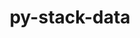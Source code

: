 ---
title: "py-stack-data"
layout: cache
categories: [package, develop]
meta: {"versions": ["0.5.0", "0.6.2"], "compilers": ["gcc@=11.1.0"], "oss": ["ubuntu20.04"], "platforms": ["linux"], "targets": ["ppc64le", "x86_64_v3"], "stacks": ["data-vis-sdk", "e4s", "e4s-power", "root"], "num_specs": 85, "num_specs_by_stack": {"root": 85, "e4s-power": 12, "data-vis-sdk": 4, "e4s": 12}}
spec_details: [{"hash": "brekzl3nyqxy4al3besmavav5fjtf2ru", "compiler": "gcc@=11.1.0", "versions": ["0.5.0"], "os": "ubuntu20.04", "platform": "linux", "target": "ppc64le", "variants": ["build_system=python_pip"], "stacks": ["root"], "size": "-", "tarball": "https://binaries.spack.io/develop/build_cache/linux-ubuntu20.04-ppc64le/gcc-11.1.0/py-stack-data-0.5.0/linux-ubuntu20.04-ppc64le-gcc-11.1.0-py-stack-data-0.5.0-brekzl3nyqxy4al3besmavav5fjtf2ru.spack"}, {"hash": "iqz7uxo6pirsxkco7yipoyhetuslvasp", "compiler": "gcc@=11.1.0", "versions": ["0.5.0"], "os": "ubuntu20.04", "platform": "linux", "target": "ppc64le", "variants": ["build_system=python_pip"], "stacks": ["root"], "size": "-", "tarball": "https://binaries.spack.io/develop/build_cache/linux-ubuntu20.04-ppc64le/gcc-11.1.0/py-stack-data-0.5.0/linux-ubuntu20.04-ppc64le-gcc-11.1.0-py-stack-data-0.5.0-iqz7uxo6pirsxkco7yipoyhetuslvasp.spack"}, {"hash": "jlt4svv5sp3fhy7snxjchbcj5faoyy4w", "compiler": "gcc@=11.1.0", "versions": ["0.5.0"], "os": "ubuntu20.04", "platform": "linux", "target": "ppc64le", "variants": ["build_system=python_pip"], "stacks": ["root"], "size": "-", "tarball": "https://binaries.spack.io/develop/build_cache/linux-ubuntu20.04-ppc64le/gcc-11.1.0/py-stack-data-0.5.0/linux-ubuntu20.04-ppc64le-gcc-11.1.0-py-stack-data-0.5.0-jlt4svv5sp3fhy7snxjchbcj5faoyy4w.spack"}, {"hash": "s2wqbv6s4tkov4izxuubnvej3rnerutm", "compiler": "gcc@=11.1.0", "versions": ["0.6.2"], "os": "ubuntu20.04", "platform": "linux", "target": "ppc64le", "variants": ["build_system=python_pip"], "stacks": ["root"], "size": "-", "tarball": "https://binaries.spack.io/develop/build_cache/linux-ubuntu20.04-ppc64le/gcc-11.1.0/py-stack-data-0.6.2/linux-ubuntu20.04-ppc64le-gcc-11.1.0-py-stack-data-0.6.2-s2wqbv6s4tkov4izxuubnvej3rnerutm.spack"}, {"hash": "3ezu32djx542rjm5sjdxhtptzfr26x72", "compiler": "gcc@=11.1.0", "versions": ["0.5.0"], "os": "ubuntu20.04", "platform": "linux", "target": "ppc64le", "variants": ["build_system=python_pip"], "stacks": ["root"], "size": "-", "tarball": "https://binaries.spack.io/develop/build_cache/linux-ubuntu20.04-ppc64le/gcc-11.1.0/py-stack-data-0.5.0/linux-ubuntu20.04-ppc64le-gcc-11.1.0-py-stack-data-0.5.0-3ezu32djx542rjm5sjdxhtptzfr26x72.spack"}, {"hash": "f5eqftkyfwueitwlzbegjfboi5oe2cks", "compiler": "gcc@=11.1.0", "versions": ["0.6.2"], "os": "ubuntu20.04", "platform": "linux", "target": "ppc64le", "variants": ["build_system=python_pip"], "stacks": ["root"], "size": "-", "tarball": "https://binaries.spack.io/develop/build_cache/linux-ubuntu20.04-ppc64le/gcc-11.1.0/py-stack-data-0.6.2/linux-ubuntu20.04-ppc64le-gcc-11.1.0-py-stack-data-0.6.2-f5eqftkyfwueitwlzbegjfboi5oe2cks.spack"}, {"hash": "6ta2nmdjzwd7m2tmllhcf6ppj3c3hjcb", "compiler": "gcc@=11.1.0", "versions": ["0.6.2"], "os": "ubuntu20.04", "platform": "linux", "target": "ppc64le", "variants": ["build_system=python_pip"], "stacks": ["root"], "size": "-", "tarball": "https://binaries.spack.io/develop/build_cache/linux-ubuntu20.04-ppc64le/gcc-11.1.0/py-stack-data-0.6.2/linux-ubuntu20.04-ppc64le-gcc-11.1.0-py-stack-data-0.6.2-6ta2nmdjzwd7m2tmllhcf6ppj3c3hjcb.spack"}, {"hash": "rbwzsjmw7as6ixq4lf3qwsado64vt3a7", "compiler": "gcc@=11.1.0", "versions": ["0.5.0"], "os": "ubuntu20.04", "platform": "linux", "target": "ppc64le", "variants": ["build_system=python_pip"], "stacks": ["root"], "size": "-", "tarball": "https://binaries.spack.io/develop/build_cache/linux-ubuntu20.04-ppc64le/gcc-11.1.0/py-stack-data-0.5.0/linux-ubuntu20.04-ppc64le-gcc-11.1.0-py-stack-data-0.5.0-rbwzsjmw7as6ixq4lf3qwsado64vt3a7.spack"}, {"hash": "nks3igr2xuxj27jikfdqzdugiu2wvut3", "compiler": "gcc@=11.1.0", "versions": ["0.6.2"], "os": "ubuntu20.04", "platform": "linux", "target": "ppc64le", "variants": ["build_system=python_pip"], "stacks": ["root"], "size": "-", "tarball": "https://binaries.spack.io/develop/build_cache/linux-ubuntu20.04-ppc64le/gcc-11.1.0/py-stack-data-0.6.2/linux-ubuntu20.04-ppc64le-gcc-11.1.0-py-stack-data-0.6.2-nks3igr2xuxj27jikfdqzdugiu2wvut3.spack"}, {"hash": "tu6cqjh527xtn65av7mliz46rvniwmj6", "compiler": "gcc@=11.1.0", "versions": ["0.6.2"], "os": "ubuntu20.04", "platform": "linux", "target": "ppc64le", "variants": ["build_system=python_pip"], "stacks": ["e4s-power", "root"], "size": "-", "tarball": "https://binaries.spack.io/develop/build_cache/linux-ubuntu20.04-ppc64le/gcc-11.1.0/py-stack-data-0.6.2/linux-ubuntu20.04-ppc64le-gcc-11.1.0-py-stack-data-0.6.2-tu6cqjh527xtn65av7mliz46rvniwmj6.spack"}, {"hash": "ufx65brovpikhwl4yiltf4r4xugjnl2k", "compiler": "gcc@=11.1.0", "versions": ["0.6.2"], "os": "ubuntu20.04", "platform": "linux", "target": "ppc64le", "variants": ["build_system=python_pip"], "stacks": ["e4s-power", "root"], "size": "-", "tarball": "https://binaries.spack.io/develop/build_cache/linux-ubuntu20.04-ppc64le/gcc-11.1.0/py-stack-data-0.6.2/linux-ubuntu20.04-ppc64le-gcc-11.1.0-py-stack-data-0.6.2-ufx65brovpikhwl4yiltf4r4xugjnl2k.spack"}, {"hash": "oyeuibd7qcorfhhgprugqnlwnrpjlv45", "compiler": "gcc@=11.1.0", "versions": ["0.6.2"], "os": "ubuntu20.04", "platform": "linux", "target": "ppc64le", "variants": ["build_system=python_pip"], "stacks": ["root"], "size": "-", "tarball": "https://binaries.spack.io/develop/build_cache/linux-ubuntu20.04-ppc64le/gcc-11.1.0/py-stack-data-0.6.2/linux-ubuntu20.04-ppc64le-gcc-11.1.0-py-stack-data-0.6.2-oyeuibd7qcorfhhgprugqnlwnrpjlv45.spack"}, {"hash": "gwaaz6h6jcliqn7pbtoeg25aiijxow6y", "compiler": "gcc@=11.1.0", "versions": ["0.6.2"], "os": "ubuntu20.04", "platform": "linux", "target": "ppc64le", "variants": ["build_system=python_pip"], "stacks": ["e4s-power", "root"], "size": "-", "tarball": "https://binaries.spack.io/develop/build_cache/linux-ubuntu20.04-ppc64le/gcc-11.1.0/py-stack-data-0.6.2/linux-ubuntu20.04-ppc64le-gcc-11.1.0-py-stack-data-0.6.2-gwaaz6h6jcliqn7pbtoeg25aiijxow6y.spack"}, {"hash": "ykkq6lgkmc3i2dalfqvficm72z6j7ubw", "compiler": "gcc@=11.1.0", "versions": ["0.6.2"], "os": "ubuntu20.04", "platform": "linux", "target": "ppc64le", "variants": ["build_system=python_pip"], "stacks": ["e4s-power", "root"], "size": "-", "tarball": "https://binaries.spack.io/develop/build_cache/linux-ubuntu20.04-ppc64le/gcc-11.1.0/py-stack-data-0.6.2/linux-ubuntu20.04-ppc64le-gcc-11.1.0-py-stack-data-0.6.2-ykkq6lgkmc3i2dalfqvficm72z6j7ubw.spack"}, {"hash": "2ug5nwmav3mmmxqzplgyaqb3c25etckn", "compiler": "gcc@=11.1.0", "versions": ["0.6.2"], "os": "ubuntu20.04", "platform": "linux", "target": "ppc64le", "variants": ["build_system=python_pip"], "stacks": ["root"], "size": "-", "tarball": "https://binaries.spack.io/develop/build_cache/linux-ubuntu20.04-ppc64le/gcc-11.1.0/py-stack-data-0.6.2/linux-ubuntu20.04-ppc64le-gcc-11.1.0-py-stack-data-0.6.2-2ug5nwmav3mmmxqzplgyaqb3c25etckn.spack"}, {"hash": "sqv3qntid2faryjxfrd6crij2322xepp", "compiler": "gcc@=11.1.0", "versions": ["0.5.0"], "os": "ubuntu20.04", "platform": "linux", "target": "ppc64le", "variants": ["build_system=python_pip"], "stacks": ["root"], "size": "-", "tarball": "https://binaries.spack.io/develop/build_cache/linux-ubuntu20.04-ppc64le/gcc-11.1.0/py-stack-data-0.5.0/linux-ubuntu20.04-ppc64le-gcc-11.1.0-py-stack-data-0.5.0-sqv3qntid2faryjxfrd6crij2322xepp.spack"}, {"hash": "vevax3tusovsd5esjzrms6uoefhb4yx6", "compiler": "gcc@=11.1.0", "versions": ["0.6.2"], "os": "ubuntu20.04", "platform": "linux", "target": "ppc64le", "variants": ["build_system=python_pip"], "stacks": ["root"], "size": "-", "tarball": "https://binaries.spack.io/develop/build_cache/linux-ubuntu20.04-ppc64le/gcc-11.1.0/py-stack-data-0.6.2/linux-ubuntu20.04-ppc64le-gcc-11.1.0-py-stack-data-0.6.2-vevax3tusovsd5esjzrms6uoefhb4yx6.spack"}, {"hash": "o44ybnwhjojomnzut7nnogbjblref4t5", "compiler": "gcc@=11.1.0", "versions": ["0.5.0"], "os": "ubuntu20.04", "platform": "linux", "target": "ppc64le", "variants": ["build_system=python_pip"], "stacks": ["root"], "size": "-", "tarball": "https://binaries.spack.io/develop/build_cache/linux-ubuntu20.04-ppc64le/gcc-11.1.0/py-stack-data-0.5.0/linux-ubuntu20.04-ppc64le-gcc-11.1.0-py-stack-data-0.5.0-o44ybnwhjojomnzut7nnogbjblref4t5.spack"}, {"hash": "cogvkzbxio2wzfdl7cxdf57epnqri437", "compiler": "gcc@=11.1.0", "versions": ["0.6.2"], "os": "ubuntu20.04", "platform": "linux", "target": "ppc64le", "variants": ["build_system=python_pip"], "stacks": ["root"], "size": "-", "tarball": "https://binaries.spack.io/develop/build_cache/linux-ubuntu20.04-ppc64le/gcc-11.1.0/py-stack-data-0.6.2/linux-ubuntu20.04-ppc64le-gcc-11.1.0-py-stack-data-0.6.2-cogvkzbxio2wzfdl7cxdf57epnqri437.spack"}, {"hash": "t2ssfy3w2yry3jlduodkptkbkgwjxnav", "compiler": "gcc@=11.1.0", "versions": ["0.6.2"], "os": "ubuntu20.04", "platform": "linux", "target": "ppc64le", "variants": ["build_system=python_pip"], "stacks": ["e4s-power", "root"], "size": "-", "tarball": "https://binaries.spack.io/develop/build_cache/linux-ubuntu20.04-ppc64le/gcc-11.1.0/py-stack-data-0.6.2/linux-ubuntu20.04-ppc64le-gcc-11.1.0-py-stack-data-0.6.2-t2ssfy3w2yry3jlduodkptkbkgwjxnav.spack"}, {"hash": "yua5om7fle3ypiquh4z3p6txosq4htfl", "compiler": "gcc@=11.1.0", "versions": ["0.6.2"], "os": "ubuntu20.04", "platform": "linux", "target": "ppc64le", "variants": ["build_system=python_pip"], "stacks": ["e4s-power", "root"], "size": "-", "tarball": "https://binaries.spack.io/develop/build_cache/linux-ubuntu20.04-ppc64le/gcc-11.1.0/py-stack-data-0.6.2/linux-ubuntu20.04-ppc64le-gcc-11.1.0-py-stack-data-0.6.2-yua5om7fle3ypiquh4z3p6txosq4htfl.spack"}, {"hash": "aumlzph4vegnf36dqrjrv3v4pc6almju", "compiler": "gcc@=11.1.0", "versions": ["0.6.2"], "os": "ubuntu20.04", "platform": "linux", "target": "ppc64le", "variants": ["build_system=python_pip"], "stacks": ["e4s-power", "root"], "size": "-", "tarball": "https://binaries.spack.io/develop/build_cache/linux-ubuntu20.04-ppc64le/gcc-11.1.0/py-stack-data-0.6.2/linux-ubuntu20.04-ppc64le-gcc-11.1.0-py-stack-data-0.6.2-aumlzph4vegnf36dqrjrv3v4pc6almju.spack"}, {"hash": "vbixv6pjvz3c663zmldmmrciuagj5kwo", "compiler": "gcc@=11.1.0", "versions": ["0.5.0"], "os": "ubuntu20.04", "platform": "linux", "target": "ppc64le", "variants": ["build_system=python_pip"], "stacks": ["root"], "size": "-", "tarball": "https://binaries.spack.io/develop/build_cache/linux-ubuntu20.04-ppc64le/gcc-11.1.0/py-stack-data-0.5.0/linux-ubuntu20.04-ppc64le-gcc-11.1.0-py-stack-data-0.5.0-vbixv6pjvz3c663zmldmmrciuagj5kwo.spack"}, {"hash": "zqr62fzhovpnnbjtczmzzw4g447iavn6", "compiler": "gcc@=11.1.0", "versions": ["0.5.0"], "os": "ubuntu20.04", "platform": "linux", "target": "ppc64le", "variants": ["build_system=python_pip"], "stacks": ["root"], "size": "-", "tarball": "https://binaries.spack.io/develop/build_cache/linux-ubuntu20.04-ppc64le/gcc-11.1.0/py-stack-data-0.5.0/linux-ubuntu20.04-ppc64le-gcc-11.1.0-py-stack-data-0.5.0-zqr62fzhovpnnbjtczmzzw4g447iavn6.spack"}, {"hash": "3j3qjq3wyqyrgcns7asb2z67uvzyoh2q", "compiler": "gcc@=11.1.0", "versions": ["0.6.2"], "os": "ubuntu20.04", "platform": "linux", "target": "ppc64le", "variants": ["build_system=python_pip"], "stacks": ["e4s-power", "root"], "size": "-", "tarball": "https://binaries.spack.io/develop/build_cache/linux-ubuntu20.04-ppc64le/gcc-11.1.0/py-stack-data-0.6.2/linux-ubuntu20.04-ppc64le-gcc-11.1.0-py-stack-data-0.6.2-3j3qjq3wyqyrgcns7asb2z67uvzyoh2q.spack"}, {"hash": "k2bgwx4fej5p6oxh2mvfidk37rqoraqs", "compiler": "gcc@=11.1.0", "versions": ["0.5.0"], "os": "ubuntu20.04", "platform": "linux", "target": "ppc64le", "variants": ["build_system=python_pip"], "stacks": ["root"], "size": "-", "tarball": "https://binaries.spack.io/develop/build_cache/linux-ubuntu20.04-ppc64le/gcc-11.1.0/py-stack-data-0.5.0/linux-ubuntu20.04-ppc64le-gcc-11.1.0-py-stack-data-0.5.0-k2bgwx4fej5p6oxh2mvfidk37rqoraqs.spack"}, {"hash": "jro6ugvrp3wbeph6uohten4fi2q3nrw5", "compiler": "gcc@=11.1.0", "versions": ["0.6.2"], "os": "ubuntu20.04", "platform": "linux", "target": "ppc64le", "variants": ["build_system=python_pip"], "stacks": ["root"], "size": "-", "tarball": "https://binaries.spack.io/develop/build_cache/linux-ubuntu20.04-ppc64le/gcc-11.1.0/py-stack-data-0.6.2/linux-ubuntu20.04-ppc64le-gcc-11.1.0-py-stack-data-0.6.2-jro6ugvrp3wbeph6uohten4fi2q3nrw5.spack"}, {"hash": "prun6attqoabahct33ano2uvkbrajfoj", "compiler": "gcc@=11.1.0", "versions": ["0.5.0"], "os": "ubuntu20.04", "platform": "linux", "target": "ppc64le", "variants": ["build_system=python_pip"], "stacks": ["root"], "size": "-", "tarball": "https://binaries.spack.io/develop/build_cache/linux-ubuntu20.04-ppc64le/gcc-11.1.0/py-stack-data-0.5.0/linux-ubuntu20.04-ppc64le-gcc-11.1.0-py-stack-data-0.5.0-prun6attqoabahct33ano2uvkbrajfoj.spack"}, {"hash": "fs7cttjycfhnzhayru5diu2dqwyx443x", "compiler": "gcc@=11.1.0", "versions": ["0.6.2"], "os": "ubuntu20.04", "platform": "linux", "target": "ppc64le", "variants": ["build_system=python_pip"], "stacks": ["e4s-power", "root"], "size": "-", "tarball": "https://binaries.spack.io/develop/build_cache/linux-ubuntu20.04-ppc64le/gcc-11.1.0/py-stack-data-0.6.2/linux-ubuntu20.04-ppc64le-gcc-11.1.0-py-stack-data-0.6.2-fs7cttjycfhnzhayru5diu2dqwyx443x.spack"}, {"hash": "pgvtfzomlkxg75wulow4puljiwptxy6m", "compiler": "gcc@=11.1.0", "versions": ["0.6.2"], "os": "ubuntu20.04", "platform": "linux", "target": "ppc64le", "variants": ["build_system=python_pip"], "stacks": ["root"], "size": "-", "tarball": "https://binaries.spack.io/develop/build_cache/linux-ubuntu20.04-ppc64le/gcc-11.1.0/py-stack-data-0.6.2/linux-ubuntu20.04-ppc64le-gcc-11.1.0-py-stack-data-0.6.2-pgvtfzomlkxg75wulow4puljiwptxy6m.spack"}, {"hash": "soefwlkrb74f4o2l5rln67pqdffuvmhq", "compiler": "gcc@=11.1.0", "versions": ["0.5.0"], "os": "ubuntu20.04", "platform": "linux", "target": "ppc64le", "variants": ["build_system=python_pip"], "stacks": ["root"], "size": "-", "tarball": "https://binaries.spack.io/develop/build_cache/linux-ubuntu20.04-ppc64le/gcc-11.1.0/py-stack-data-0.5.0/linux-ubuntu20.04-ppc64le-gcc-11.1.0-py-stack-data-0.5.0-soefwlkrb74f4o2l5rln67pqdffuvmhq.spack"}, {"hash": "in6wv4ztbc2ccbpopsyoc3epa7xb35ap", "compiler": "gcc@=11.1.0", "versions": ["0.6.2"], "os": "ubuntu20.04", "platform": "linux", "target": "ppc64le", "variants": ["build_system=python_pip"], "stacks": ["root"], "size": "-", "tarball": "https://binaries.spack.io/develop/build_cache/linux-ubuntu20.04-ppc64le/gcc-11.1.0/py-stack-data-0.6.2/linux-ubuntu20.04-ppc64le-gcc-11.1.0-py-stack-data-0.6.2-in6wv4ztbc2ccbpopsyoc3epa7xb35ap.spack"}, {"hash": "e6ufp4ctmng2wns3ij4icozdhy5jfssb", "compiler": "gcc@=11.1.0", "versions": ["0.6.2"], "os": "ubuntu20.04", "platform": "linux", "target": "ppc64le", "variants": ["build_system=python_pip"], "stacks": ["e4s-power", "root"], "size": "-", "tarball": "https://binaries.spack.io/develop/build_cache/linux-ubuntu20.04-ppc64le/gcc-11.1.0/py-stack-data-0.6.2/linux-ubuntu20.04-ppc64le-gcc-11.1.0-py-stack-data-0.6.2-e6ufp4ctmng2wns3ij4icozdhy5jfssb.spack"}, {"hash": "rn53fwdoa4k2zi7ocnrslg5tiphb45ws", "compiler": "gcc@=11.1.0", "versions": ["0.5.0"], "os": "ubuntu20.04", "platform": "linux", "target": "ppc64le", "variants": ["build_system=python_pip"], "stacks": ["root"], "size": "-", "tarball": "https://binaries.spack.io/develop/build_cache/linux-ubuntu20.04-ppc64le/gcc-11.1.0/py-stack-data-0.5.0/linux-ubuntu20.04-ppc64le-gcc-11.1.0-py-stack-data-0.5.0-rn53fwdoa4k2zi7ocnrslg5tiphb45ws.spack"}, {"hash": "d75kfs4omlhzzedqmdymv2idv6hgpdzr", "compiler": "gcc@=11.1.0", "versions": ["0.5.0"], "os": "ubuntu20.04", "platform": "linux", "target": "ppc64le", "variants": ["build_system=python_pip"], "stacks": ["root"], "size": "-", "tarball": "https://binaries.spack.io/develop/build_cache/linux-ubuntu20.04-ppc64le/gcc-11.1.0/py-stack-data-0.5.0/linux-ubuntu20.04-ppc64le-gcc-11.1.0-py-stack-data-0.5.0-d75kfs4omlhzzedqmdymv2idv6hgpdzr.spack"}, {"hash": "pw4tslxxmbh35cf6a7flcsujwgqeoeu2", "compiler": "gcc@=11.1.0", "versions": ["0.6.2"], "os": "ubuntu20.04", "platform": "linux", "target": "ppc64le", "variants": ["build_system=python_pip"], "stacks": ["root"], "size": "-", "tarball": "https://binaries.spack.io/develop/build_cache/linux-ubuntu20.04-ppc64le/gcc-11.1.0/py-stack-data-0.6.2/linux-ubuntu20.04-ppc64le-gcc-11.1.0-py-stack-data-0.6.2-pw4tslxxmbh35cf6a7flcsujwgqeoeu2.spack"}, {"hash": "ojckkbvz222k2c624exxracn24x7hea2", "compiler": "gcc@=11.1.0", "versions": ["0.6.2"], "os": "ubuntu20.04", "platform": "linux", "target": "ppc64le", "variants": ["build_system=python_pip"], "stacks": ["e4s-power", "root"], "size": "-", "tarball": "https://binaries.spack.io/develop/build_cache/linux-ubuntu20.04-ppc64le/gcc-11.1.0/py-stack-data-0.6.2/linux-ubuntu20.04-ppc64le-gcc-11.1.0-py-stack-data-0.6.2-ojckkbvz222k2c624exxracn24x7hea2.spack"}, {"hash": "lijv4ro4bwa7ymasm5pwofotf5ug7uo6", "compiler": "gcc@=11.1.0", "versions": ["0.6.2"], "os": "ubuntu20.04", "platform": "linux", "target": "ppc64le", "variants": ["build_system=python_pip"], "stacks": ["e4s-power", "root"], "size": "-", "tarball": "https://binaries.spack.io/develop/build_cache/linux-ubuntu20.04-ppc64le/gcc-11.1.0/py-stack-data-0.6.2/linux-ubuntu20.04-ppc64le-gcc-11.1.0-py-stack-data-0.6.2-lijv4ro4bwa7ymasm5pwofotf5ug7uo6.spack"}, {"hash": "hesgid7hag3cwrresgqo3nv42xgbksvj", "compiler": "gcc@=11.1.0", "versions": ["0.6.2"], "os": "ubuntu20.04", "platform": "linux", "target": "x86_64_v3", "variants": ["build_system=python_pip"], "stacks": ["root"], "size": "-", "tarball": "https://binaries.spack.io/develop/build_cache/linux-ubuntu20.04-x86_64_v3/gcc-11.1.0/py-stack-data-0.6.2/linux-ubuntu20.04-x86_64_v3-gcc-11.1.0-py-stack-data-0.6.2-hesgid7hag3cwrresgqo3nv42xgbksvj.spack"}, {"hash": "qmiaxxx3hfgvwbbm6emropzcpnwi2udp", "compiler": "gcc@=11.1.0", "versions": ["0.5.0"], "os": "ubuntu20.04", "platform": "linux", "target": "x86_64_v3", "variants": ["build_system=python_pip"], "stacks": ["root"], "size": "-", "tarball": "https://binaries.spack.io/develop/build_cache/linux-ubuntu20.04-x86_64_v3/gcc-11.1.0/py-stack-data-0.5.0/linux-ubuntu20.04-x86_64_v3-gcc-11.1.0-py-stack-data-0.5.0-qmiaxxx3hfgvwbbm6emropzcpnwi2udp.spack"}, {"hash": "47w6fx3ftkz5spdjonrek33oi3fvkr2h", "compiler": "gcc@=11.1.0", "versions": ["0.5.0"], "os": "ubuntu20.04", "platform": "linux", "target": "x86_64_v3", "variants": ["build_system=python_pip"], "stacks": ["root"], "size": "-", "tarball": "https://binaries.spack.io/develop/build_cache/linux-ubuntu20.04-x86_64_v3/gcc-11.1.0/py-stack-data-0.5.0/linux-ubuntu20.04-x86_64_v3-gcc-11.1.0-py-stack-data-0.5.0-47w6fx3ftkz5spdjonrek33oi3fvkr2h.spack"}, {"hash": "a4xzkg3k7u4epvg6gglmrdlz6kgzs4bh", "compiler": "gcc@=11.1.0", "versions": ["0.6.2"], "os": "ubuntu20.04", "platform": "linux", "target": "x86_64_v3", "variants": ["build_system=python_pip"], "stacks": ["data-vis-sdk", "root"], "size": "-", "tarball": "https://binaries.spack.io/develop/build_cache/linux-ubuntu20.04-x86_64_v3/gcc-11.1.0/py-stack-data-0.6.2/linux-ubuntu20.04-x86_64_v3-gcc-11.1.0-py-stack-data-0.6.2-a4xzkg3k7u4epvg6gglmrdlz6kgzs4bh.spack"}, {"hash": "tfdwxmcmm25vyqobboj2pl6dfj7d4gqm", "compiler": "gcc@=11.1.0", "versions": ["0.6.2"], "os": "ubuntu20.04", "platform": "linux", "target": "x86_64_v3", "variants": ["build_system=python_pip"], "stacks": ["root", "e4s"], "size": "-", "tarball": "https://binaries.spack.io/develop/build_cache/linux-ubuntu20.04-x86_64_v3/gcc-11.1.0/py-stack-data-0.6.2/linux-ubuntu20.04-x86_64_v3-gcc-11.1.0-py-stack-data-0.6.2-tfdwxmcmm25vyqobboj2pl6dfj7d4gqm.spack"}, {"hash": "n4xwqleymqde7uaf5hzkyozc7xcphigd", "compiler": "gcc@=11.1.0", "versions": ["0.5.0"], "os": "ubuntu20.04", "platform": "linux", "target": "x86_64_v3", "variants": ["build_system=python_pip"], "stacks": ["root"], "size": "-", "tarball": "https://binaries.spack.io/develop/build_cache/linux-ubuntu20.04-x86_64_v3/gcc-11.1.0/py-stack-data-0.5.0/linux-ubuntu20.04-x86_64_v3-gcc-11.1.0-py-stack-data-0.5.0-n4xwqleymqde7uaf5hzkyozc7xcphigd.spack"}, {"hash": "obeode5oyum2jp4agvf2yzfgilna4mmv", "compiler": "gcc@=11.1.0", "versions": ["0.5.0"], "os": "ubuntu20.04", "platform": "linux", "target": "x86_64_v3", "variants": ["build_system=python_pip"], "stacks": ["root"], "size": "-", "tarball": "https://binaries.spack.io/develop/build_cache/linux-ubuntu20.04-x86_64_v3/gcc-11.1.0/py-stack-data-0.5.0/linux-ubuntu20.04-x86_64_v3-gcc-11.1.0-py-stack-data-0.5.0-obeode5oyum2jp4agvf2yzfgilna4mmv.spack"}, {"hash": "jrmtzhkbxbp43rebwyk7twwwqkkw673k", "compiler": "gcc@=11.1.0", "versions": ["0.5.0"], "os": "ubuntu20.04", "platform": "linux", "target": "x86_64_v3", "variants": ["build_system=python_pip"], "stacks": ["root"], "size": "-", "tarball": "https://binaries.spack.io/develop/build_cache/linux-ubuntu20.04-x86_64_v3/gcc-11.1.0/py-stack-data-0.5.0/linux-ubuntu20.04-x86_64_v3-gcc-11.1.0-py-stack-data-0.5.0-jrmtzhkbxbp43rebwyk7twwwqkkw673k.spack"}, {"hash": "2hwbyfxn4nhhj2k4cnitminpjtamjwhf", "compiler": "gcc@=11.1.0", "versions": ["0.6.2"], "os": "ubuntu20.04", "platform": "linux", "target": "x86_64_v3", "variants": ["build_system=python_pip"], "stacks": ["root", "e4s"], "size": "-", "tarball": "https://binaries.spack.io/develop/build_cache/linux-ubuntu20.04-x86_64_v3/gcc-11.1.0/py-stack-data-0.6.2/linux-ubuntu20.04-x86_64_v3-gcc-11.1.0-py-stack-data-0.6.2-2hwbyfxn4nhhj2k4cnitminpjtamjwhf.spack"}, {"hash": "35v3puok4psp6a5iutcgezownhsrwcxk", "compiler": "gcc@=11.1.0", "versions": ["0.5.0"], "os": "ubuntu20.04", "platform": "linux", "target": "x86_64_v3", "variants": ["build_system=python_pip"], "stacks": ["root"], "size": "-", "tarball": "https://binaries.spack.io/develop/build_cache/linux-ubuntu20.04-x86_64_v3/gcc-11.1.0/py-stack-data-0.5.0/linux-ubuntu20.04-x86_64_v3-gcc-11.1.0-py-stack-data-0.5.0-35v3puok4psp6a5iutcgezownhsrwcxk.spack"}, {"hash": "l72rnf2nby4iohydohd7li3e3256x5ys", "compiler": "gcc@=11.1.0", "versions": ["0.6.2"], "os": "ubuntu20.04", "platform": "linux", "target": "x86_64_v3", "variants": ["build_system=python_pip"], "stacks": ["data-vis-sdk", "root"], "size": "-", "tarball": "https://binaries.spack.io/develop/build_cache/linux-ubuntu20.04-x86_64_v3/gcc-11.1.0/py-stack-data-0.6.2/linux-ubuntu20.04-x86_64_v3-gcc-11.1.0-py-stack-data-0.6.2-l72rnf2nby4iohydohd7li3e3256x5ys.spack"}, {"hash": "ywfun3kcpdkgtbo2ugcxguosemmgnkz4", "compiler": "gcc@=11.1.0", "versions": ["0.6.2"], "os": "ubuntu20.04", "platform": "linux", "target": "x86_64_v3", "variants": ["build_system=python_pip"], "stacks": ["root"], "size": "-", "tarball": "https://binaries.spack.io/develop/build_cache/linux-ubuntu20.04-x86_64_v3/gcc-11.1.0/py-stack-data-0.6.2/linux-ubuntu20.04-x86_64_v3-gcc-11.1.0-py-stack-data-0.6.2-ywfun3kcpdkgtbo2ugcxguosemmgnkz4.spack"}, {"hash": "wpjykz3rgn5ejgugbplicidlbmfg2io3", "compiler": "gcc@=11.1.0", "versions": ["0.6.2"], "os": "ubuntu20.04", "platform": "linux", "target": "x86_64_v3", "variants": ["build_system=python_pip"], "stacks": ["root"], "size": "-", "tarball": "https://binaries.spack.io/develop/build_cache/linux-ubuntu20.04-x86_64_v3/gcc-11.1.0/py-stack-data-0.6.2/linux-ubuntu20.04-x86_64_v3-gcc-11.1.0-py-stack-data-0.6.2-wpjykz3rgn5ejgugbplicidlbmfg2io3.spack"}, {"hash": "iiqwsep5mcbtewgcts7765beerhr7645", "compiler": "gcc@=11.1.0", "versions": ["0.6.2"], "os": "ubuntu20.04", "platform": "linux", "target": "x86_64_v3", "variants": ["build_system=python_pip"], "stacks": ["data-vis-sdk", "root"], "size": "-", "tarball": "https://binaries.spack.io/develop/build_cache/linux-ubuntu20.04-x86_64_v3/gcc-11.1.0/py-stack-data-0.6.2/linux-ubuntu20.04-x86_64_v3-gcc-11.1.0-py-stack-data-0.6.2-iiqwsep5mcbtewgcts7765beerhr7645.spack"}, {"hash": "m4hroz2ttdh6xfekzq2vaytqdblhjybf", "compiler": "gcc@=11.1.0", "versions": ["0.6.2"], "os": "ubuntu20.04", "platform": "linux", "target": "x86_64_v3", "variants": ["build_system=python_pip"], "stacks": ["data-vis-sdk", "root"], "size": "-", "tarball": "https://binaries.spack.io/develop/build_cache/linux-ubuntu20.04-x86_64_v3/gcc-11.1.0/py-stack-data-0.6.2/linux-ubuntu20.04-x86_64_v3-gcc-11.1.0-py-stack-data-0.6.2-m4hroz2ttdh6xfekzq2vaytqdblhjybf.spack"}, {"hash": "m7qzoqzj2puzwbfzphlxnixrqlzcdw7s", "compiler": "gcc@=11.1.0", "versions": ["0.5.0"], "os": "ubuntu20.04", "platform": "linux", "target": "x86_64_v3", "variants": ["build_system=python_pip"], "stacks": ["root"], "size": "-", "tarball": "https://binaries.spack.io/develop/build_cache/linux-ubuntu20.04-x86_64_v3/gcc-11.1.0/py-stack-data-0.5.0/linux-ubuntu20.04-x86_64_v3-gcc-11.1.0-py-stack-data-0.5.0-m7qzoqzj2puzwbfzphlxnixrqlzcdw7s.spack"}, {"hash": "peh7jcbxrzfsk7oixpqpnabumbpv2qwi", "compiler": "gcc@=11.1.0", "versions": ["0.6.2"], "os": "ubuntu20.04", "platform": "linux", "target": "x86_64_v3", "variants": ["build_system=python_pip"], "stacks": ["root"], "size": "-", "tarball": "https://binaries.spack.io/develop/build_cache/linux-ubuntu20.04-x86_64_v3/gcc-11.1.0/py-stack-data-0.6.2/linux-ubuntu20.04-x86_64_v3-gcc-11.1.0-py-stack-data-0.6.2-peh7jcbxrzfsk7oixpqpnabumbpv2qwi.spack"}, {"hash": "r5xddhblfeatfl6xy6i27u5vlg2pqcqr", "compiler": "gcc@=11.1.0", "versions": ["0.6.2"], "os": "ubuntu20.04", "platform": "linux", "target": "x86_64_v3", "variants": ["build_system=python_pip"], "stacks": ["root"], "size": "-", "tarball": "https://binaries.spack.io/develop/build_cache/linux-ubuntu20.04-x86_64_v3/gcc-11.1.0/py-stack-data-0.6.2/linux-ubuntu20.04-x86_64_v3-gcc-11.1.0-py-stack-data-0.6.2-r5xddhblfeatfl6xy6i27u5vlg2pqcqr.spack"}, {"hash": "rdddef7gkl36lfpaw3qzmncmzsaxrply", "compiler": "gcc@=11.1.0", "versions": ["0.6.2"], "os": "ubuntu20.04", "platform": "linux", "target": "x86_64_v3", "variants": ["build_system=python_pip"], "stacks": ["root", "e4s"], "size": "-", "tarball": "https://binaries.spack.io/develop/build_cache/linux-ubuntu20.04-x86_64_v3/gcc-11.1.0/py-stack-data-0.6.2/linux-ubuntu20.04-x86_64_v3-gcc-11.1.0-py-stack-data-0.6.2-rdddef7gkl36lfpaw3qzmncmzsaxrply.spack"}, {"hash": "74tf6pbazwtyhfqz4tv36xj54gfqmj37", "compiler": "gcc@=11.1.0", "versions": ["0.6.2"], "os": "ubuntu20.04", "platform": "linux", "target": "x86_64_v3", "variants": ["build_system=python_pip"], "stacks": ["root", "e4s"], "size": "-", "tarball": "https://binaries.spack.io/develop/build_cache/linux-ubuntu20.04-x86_64_v3/gcc-11.1.0/py-stack-data-0.6.2/linux-ubuntu20.04-x86_64_v3-gcc-11.1.0-py-stack-data-0.6.2-74tf6pbazwtyhfqz4tv36xj54gfqmj37.spack"}, {"hash": "qk6rmkaw4fyx4dgywo2zrvrfsag5iogd", "compiler": "gcc@=11.1.0", "versions": ["0.6.2"], "os": "ubuntu20.04", "platform": "linux", "target": "x86_64_v3", "variants": ["build_system=python_pip"], "stacks": ["root"], "size": "-", "tarball": "https://binaries.spack.io/develop/build_cache/linux-ubuntu20.04-x86_64_v3/gcc-11.1.0/py-stack-data-0.6.2/linux-ubuntu20.04-x86_64_v3-gcc-11.1.0-py-stack-data-0.6.2-qk6rmkaw4fyx4dgywo2zrvrfsag5iogd.spack"}, {"hash": "mfeyg3aqjsnww2mub4gezfh5xnth4kwt", "compiler": "gcc@=11.1.0", "versions": ["0.5.0"], "os": "ubuntu20.04", "platform": "linux", "target": "x86_64_v3", "variants": ["build_system=python_pip"], "stacks": ["root"], "size": "-", "tarball": "https://binaries.spack.io/develop/build_cache/linux-ubuntu20.04-x86_64_v3/gcc-11.1.0/py-stack-data-0.5.0/linux-ubuntu20.04-x86_64_v3-gcc-11.1.0-py-stack-data-0.5.0-mfeyg3aqjsnww2mub4gezfh5xnth4kwt.spack"}, {"hash": "o2kmf43zzhnu4drot2d32ssu63sr5nx5", "compiler": "gcc@=11.1.0", "versions": ["0.5.0"], "os": "ubuntu20.04", "platform": "linux", "target": "x86_64_v3", "variants": ["build_system=python_pip"], "stacks": ["root"], "size": "-", "tarball": "https://binaries.spack.io/develop/build_cache/linux-ubuntu20.04-x86_64_v3/gcc-11.1.0/py-stack-data-0.5.0/linux-ubuntu20.04-x86_64_v3-gcc-11.1.0-py-stack-data-0.5.0-o2kmf43zzhnu4drot2d32ssu63sr5nx5.spack"}, {"hash": "tpdxywpiuow22drgex2wf4mtbrgmwdaf", "compiler": "gcc@=11.1.0", "versions": ["0.6.2"], "os": "ubuntu20.04", "platform": "linux", "target": "x86_64_v3", "variants": ["build_system=python_pip"], "stacks": ["root"], "size": "-", "tarball": "https://binaries.spack.io/develop/build_cache/linux-ubuntu20.04-x86_64_v3/gcc-11.1.0/py-stack-data-0.6.2/linux-ubuntu20.04-x86_64_v3-gcc-11.1.0-py-stack-data-0.6.2-tpdxywpiuow22drgex2wf4mtbrgmwdaf.spack"}, {"hash": "sjeytv6frejlbv6z5eumd7hdsrvsz2nm", "compiler": "gcc@=11.1.0", "versions": ["0.6.2"], "os": "ubuntu20.04", "platform": "linux", "target": "x86_64_v3", "variants": ["build_system=python_pip"], "stacks": ["root"], "size": "-", "tarball": "https://binaries.spack.io/develop/build_cache/linux-ubuntu20.04-x86_64_v3/gcc-11.1.0/py-stack-data-0.6.2/linux-ubuntu20.04-x86_64_v3-gcc-11.1.0-py-stack-data-0.6.2-sjeytv6frejlbv6z5eumd7hdsrvsz2nm.spack"}, {"hash": "5pvfijtg27kfzldzlxc5cuymbg6hf4lb", "compiler": "gcc@=11.1.0", "versions": ["0.6.2"], "os": "ubuntu20.04", "platform": "linux", "target": "x86_64_v3", "variants": ["build_system=python_pip"], "stacks": ["root"], "size": "-", "tarball": "https://binaries.spack.io/develop/build_cache/linux-ubuntu20.04-x86_64_v3/gcc-11.1.0/py-stack-data-0.6.2/linux-ubuntu20.04-x86_64_v3-gcc-11.1.0-py-stack-data-0.6.2-5pvfijtg27kfzldzlxc5cuymbg6hf4lb.spack"}, {"hash": "tv7du75e7w3qhsigdkptclsms7an6oqg", "compiler": "gcc@=11.1.0", "versions": ["0.6.2"], "os": "ubuntu20.04", "platform": "linux", "target": "x86_64_v3", "variants": ["build_system=python_pip"], "stacks": ["root", "e4s"], "size": "-", "tarball": "https://binaries.spack.io/develop/build_cache/linux-ubuntu20.04-x86_64_v3/gcc-11.1.0/py-stack-data-0.6.2/linux-ubuntu20.04-x86_64_v3-gcc-11.1.0-py-stack-data-0.6.2-tv7du75e7w3qhsigdkptclsms7an6oqg.spack"}, {"hash": "7vpykvel7lkgbequ32urb7wngvnsbb6j", "compiler": "gcc@=11.1.0", "versions": ["0.6.2"], "os": "ubuntu20.04", "platform": "linux", "target": "x86_64_v3", "variants": ["build_system=python_pip"], "stacks": ["root", "e4s"], "size": "-", "tarball": "https://binaries.spack.io/develop/build_cache/linux-ubuntu20.04-x86_64_v3/gcc-11.1.0/py-stack-data-0.6.2/linux-ubuntu20.04-x86_64_v3-gcc-11.1.0-py-stack-data-0.6.2-7vpykvel7lkgbequ32urb7wngvnsbb6j.spack"}, {"hash": "q7pi3kcjcbfqje64kgs4gxsris3cxk4y", "compiler": "gcc@=11.1.0", "versions": ["0.5.0"], "os": "ubuntu20.04", "platform": "linux", "target": "x86_64_v3", "variants": ["build_system=python_pip"], "stacks": ["root"], "size": "-", "tarball": "https://binaries.spack.io/develop/build_cache/linux-ubuntu20.04-x86_64_v3/gcc-11.1.0/py-stack-data-0.5.0/linux-ubuntu20.04-x86_64_v3-gcc-11.1.0-py-stack-data-0.5.0-q7pi3kcjcbfqje64kgs4gxsris3cxk4y.spack"}, {"hash": "7fijudkrwjbrtnaxdvlxvrooh45eyjuq", "compiler": "gcc@=11.1.0", "versions": ["0.5.0"], "os": "ubuntu20.04", "platform": "linux", "target": "x86_64_v3", "variants": ["build_system=python_pip"], "stacks": ["root"], "size": "-", "tarball": "https://binaries.spack.io/develop/build_cache/linux-ubuntu20.04-x86_64_v3/gcc-11.1.0/py-stack-data-0.5.0/linux-ubuntu20.04-x86_64_v3-gcc-11.1.0-py-stack-data-0.5.0-7fijudkrwjbrtnaxdvlxvrooh45eyjuq.spack"}, {"hash": "pu6o3igunthxlz2e7fkgpymqtg34275k", "compiler": "gcc@=11.1.0", "versions": ["0.6.2"], "os": "ubuntu20.04", "platform": "linux", "target": "x86_64_v3", "variants": ["build_system=python_pip"], "stacks": ["root"], "size": "-", "tarball": "https://binaries.spack.io/develop/build_cache/linux-ubuntu20.04-x86_64_v3/gcc-11.1.0/py-stack-data-0.6.2/linux-ubuntu20.04-x86_64_v3-gcc-11.1.0-py-stack-data-0.6.2-pu6o3igunthxlz2e7fkgpymqtg34275k.spack"}, {"hash": "3maabcnawq7gfsmzqk2f2owupdfwxlbu", "compiler": "gcc@=11.1.0", "versions": ["0.6.2"], "os": "ubuntu20.04", "platform": "linux", "target": "x86_64_v3", "variants": ["build_system=python_pip"], "stacks": ["root", "e4s"], "size": "-", "tarball": "https://binaries.spack.io/develop/build_cache/linux-ubuntu20.04-x86_64_v3/gcc-11.1.0/py-stack-data-0.6.2/linux-ubuntu20.04-x86_64_v3-gcc-11.1.0-py-stack-data-0.6.2-3maabcnawq7gfsmzqk2f2owupdfwxlbu.spack"}, {"hash": "446hizq6zh3ylpxbja7rf2pwd52jftvq", "compiler": "gcc@=11.1.0", "versions": ["0.6.2"], "os": "ubuntu20.04", "platform": "linux", "target": "x86_64_v3", "variants": ["build_system=python_pip"], "stacks": ["root"], "size": "-", "tarball": "https://binaries.spack.io/develop/build_cache/linux-ubuntu20.04-x86_64_v3/gcc-11.1.0/py-stack-data-0.6.2/linux-ubuntu20.04-x86_64_v3-gcc-11.1.0-py-stack-data-0.6.2-446hizq6zh3ylpxbja7rf2pwd52jftvq.spack"}, {"hash": "3vovm4gmzyammgdzoiwdjfx5jxochmuv", "compiler": "gcc@=11.1.0", "versions": ["0.5.0"], "os": "ubuntu20.04", "platform": "linux", "target": "x86_64_v3", "variants": ["build_system=python_pip"], "stacks": ["root"], "size": "-", "tarball": "https://binaries.spack.io/develop/build_cache/linux-ubuntu20.04-x86_64_v3/gcc-11.1.0/py-stack-data-0.5.0/linux-ubuntu20.04-x86_64_v3-gcc-11.1.0-py-stack-data-0.5.0-3vovm4gmzyammgdzoiwdjfx5jxochmuv.spack"}, {"hash": "i7pnduwsulugkjxw634yso3e4we7vuc4", "compiler": "gcc@=11.1.0", "versions": ["0.5.0"], "os": "ubuntu20.04", "platform": "linux", "target": "x86_64_v3", "variants": ["build_system=python_pip"], "stacks": ["root"], "size": "-", "tarball": "https://binaries.spack.io/develop/build_cache/linux-ubuntu20.04-x86_64_v3/gcc-11.1.0/py-stack-data-0.5.0/linux-ubuntu20.04-x86_64_v3-gcc-11.1.0-py-stack-data-0.5.0-i7pnduwsulugkjxw634yso3e4we7vuc4.spack"}, {"hash": "7lol6vjlrdq4wppvilazthfjffio25k4", "compiler": "gcc@=11.1.0", "versions": ["0.6.2"], "os": "ubuntu20.04", "platform": "linux", "target": "x86_64_v3", "variants": ["build_system=python_pip"], "stacks": ["root"], "size": "-", "tarball": "https://binaries.spack.io/develop/build_cache/linux-ubuntu20.04-x86_64_v3/gcc-11.1.0/py-stack-data-0.6.2/linux-ubuntu20.04-x86_64_v3-gcc-11.1.0-py-stack-data-0.6.2-7lol6vjlrdq4wppvilazthfjffio25k4.spack"}, {"hash": "zkziosulkj4ahasuhb2o4hyenxgqnljl", "compiler": "gcc@=11.1.0", "versions": ["0.6.2"], "os": "ubuntu20.04", "platform": "linux", "target": "x86_64_v3", "variants": ["build_system=python_pip"], "stacks": ["root", "e4s"], "size": "-", "tarball": "https://binaries.spack.io/develop/build_cache/linux-ubuntu20.04-x86_64_v3/gcc-11.1.0/py-stack-data-0.6.2/linux-ubuntu20.04-x86_64_v3-gcc-11.1.0-py-stack-data-0.6.2-zkziosulkj4ahasuhb2o4hyenxgqnljl.spack"}, {"hash": "cjy5x5munbjrqvbhw65bwdubdpko4eju", "compiler": "gcc@=11.1.0", "versions": ["0.6.2"], "os": "ubuntu20.04", "platform": "linux", "target": "x86_64_v3", "variants": ["build_system=python_pip"], "stacks": ["root", "e4s"], "size": "-", "tarball": "https://binaries.spack.io/develop/build_cache/linux-ubuntu20.04-x86_64_v3/gcc-11.1.0/py-stack-data-0.6.2/linux-ubuntu20.04-x86_64_v3-gcc-11.1.0-py-stack-data-0.6.2-cjy5x5munbjrqvbhw65bwdubdpko4eju.spack"}, {"hash": "m6a35353siesbhe5ucaukgkr6kmpfkhv", "compiler": "gcc@=11.1.0", "versions": ["0.6.2"], "os": "ubuntu20.04", "platform": "linux", "target": "x86_64_v3", "variants": ["build_system=python_pip"], "stacks": ["root", "e4s"], "size": "-", "tarball": "https://binaries.spack.io/develop/build_cache/linux-ubuntu20.04-x86_64_v3/gcc-11.1.0/py-stack-data-0.6.2/linux-ubuntu20.04-x86_64_v3-gcc-11.1.0-py-stack-data-0.6.2-m6a35353siesbhe5ucaukgkr6kmpfkhv.spack"}, {"hash": "cpqoqssvxbgofaj7trr35vvioa3f7j5u", "compiler": "gcc@=11.1.0", "versions": ["0.5.0"], "os": "ubuntu20.04", "platform": "linux", "target": "x86_64_v3", "variants": ["build_system=python_pip"], "stacks": ["root"], "size": "-", "tarball": "https://binaries.spack.io/develop/build_cache/linux-ubuntu20.04-x86_64_v3/gcc-11.1.0/py-stack-data-0.5.0/linux-ubuntu20.04-x86_64_v3-gcc-11.1.0-py-stack-data-0.5.0-cpqoqssvxbgofaj7trr35vvioa3f7j5u.spack"}, {"hash": "4vbjqhyzh6pxtsi4fc7uawhohoetu7xm", "compiler": "gcc@=11.1.0", "versions": ["0.6.2"], "os": "ubuntu20.04", "platform": "linux", "target": "x86_64_v3", "variants": ["build_system=python_pip"], "stacks": ["root"], "size": "-", "tarball": "https://binaries.spack.io/develop/build_cache/linux-ubuntu20.04-x86_64_v3/gcc-11.1.0/py-stack-data-0.6.2/linux-ubuntu20.04-x86_64_v3-gcc-11.1.0-py-stack-data-0.6.2-4vbjqhyzh6pxtsi4fc7uawhohoetu7xm.spack"}, {"hash": "zdv3jain7yz2jqooobfmpraxypkue5mj", "compiler": "gcc@=11.1.0", "versions": ["0.5.0"], "os": "ubuntu20.04", "platform": "linux", "target": "x86_64_v3", "variants": ["build_system=python_pip"], "stacks": ["root"], "size": "-", "tarball": "https://binaries.spack.io/develop/build_cache/linux-ubuntu20.04-x86_64_v3/gcc-11.1.0/py-stack-data-0.5.0/linux-ubuntu20.04-x86_64_v3-gcc-11.1.0-py-stack-data-0.5.0-zdv3jain7yz2jqooobfmpraxypkue5mj.spack"}, {"hash": "56fywm6im4crzp2nscdwecbwsrv5rbbj", "compiler": "gcc@=11.1.0", "versions": ["0.6.2"], "os": "ubuntu20.04", "platform": "linux", "target": "x86_64_v3", "variants": ["build_system=python_pip"], "stacks": ["root"], "size": "-", "tarball": "https://binaries.spack.io/develop/build_cache/linux-ubuntu20.04-x86_64_v3/gcc-11.1.0/py-stack-data-0.6.2/linux-ubuntu20.04-x86_64_v3-gcc-11.1.0-py-stack-data-0.6.2-56fywm6im4crzp2nscdwecbwsrv5rbbj.spack"}, {"hash": "jhxgfvqnd3d4v6bi6dki4xc2cwdsockz", "compiler": "gcc@=11.1.0", "versions": ["0.6.2"], "os": "ubuntu20.04", "platform": "linux", "target": "x86_64_v3", "variants": ["build_system=python_pip"], "stacks": ["root", "e4s"], "size": "-", "tarball": "https://binaries.spack.io/develop/build_cache/linux-ubuntu20.04-x86_64_v3/gcc-11.1.0/py-stack-data-0.6.2/linux-ubuntu20.04-x86_64_v3-gcc-11.1.0-py-stack-data-0.6.2-jhxgfvqnd3d4v6bi6dki4xc2cwdsockz.spack"}, {"hash": "3jdupdfg4ndj42vijfbxulw3z2mskngl", "compiler": "gcc@=11.1.0", "versions": ["0.6.2"], "os": "ubuntu20.04", "platform": "linux", "target": "x86_64_v3", "variants": ["build_system=python_pip"], "stacks": ["root", "e4s"], "size": "-", "tarball": "https://binaries.spack.io/develop/build_cache/linux-ubuntu20.04-x86_64_v3/gcc-11.1.0/py-stack-data-0.6.2/linux-ubuntu20.04-x86_64_v3-gcc-11.1.0-py-stack-data-0.6.2-3jdupdfg4ndj42vijfbxulw3z2mskngl.spack"}, {"hash": "ikftrlxgkalppmhhblr2py47khjeyzjw", "compiler": "gcc@=11.1.0", "versions": ["0.5.0"], "os": "ubuntu20.04", "platform": "linux", "target": "x86_64_v3", "variants": ["build_system=python_pip"], "stacks": ["root"], "size": "-", "tarball": "https://binaries.spack.io/develop/build_cache/linux-ubuntu20.04-x86_64_v3/gcc-11.1.0/py-stack-data-0.5.0/linux-ubuntu20.04-x86_64_v3-gcc-11.1.0-py-stack-data-0.5.0-ikftrlxgkalppmhhblr2py47khjeyzjw.spack"}, {"hash": "qmhsitos47n7mgwjlywxonzpzh3qprau", "compiler": "gcc@=11.1.0", "versions": ["0.6.2"], "os": "ubuntu20.04", "platform": "linux", "target": "x86_64_v3", "variants": ["build_system=python_pip"], "stacks": ["root"], "size": "-", "tarball": "https://binaries.spack.io/develop/build_cache/linux-ubuntu20.04-x86_64_v3/gcc-11.1.0/py-stack-data-0.6.2/linux-ubuntu20.04-x86_64_v3-gcc-11.1.0-py-stack-data-0.6.2-qmhsitos47n7mgwjlywxonzpzh3qprau.spack"}]
---